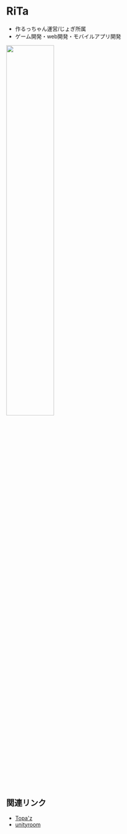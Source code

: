 # RiTa 
- 作るっちゃん運営/じょぎ所属
- ゲーム開発・web開発・モバイルアプリ開発
<img src="https://github.com/user-attachments/assets/5cc04b78-e8c0-402b-b18b-8a752d4ba1d5" width="50%">

## 関連リンク
- [Topa'z](https://topaz.dev/rita)
- [unityroom](https://unityroom.com/users/rita)

